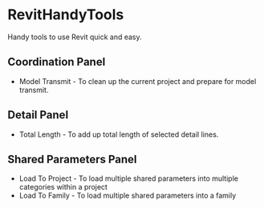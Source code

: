 # RevitHandyTools
Handy tools to use Revit quick and easy.

<h2>Coordination Panel</h2>
<ul>
    <li>Model Transmit - To clean up the current project and prepare for model transmit.</li>
</ul>

<h2>Detail Panel</h2>
<ul>
    <li>Total Length - To add up total length of selected detail lines.</li>
</ul>

<h2>Shared Parameters Panel</h2>
<ul>
    <li>Load To Project - To load multiple shared parameters into multiple categories within a project</li>
    <li>Load To Family - To load multiple shared parameters into a family</li>
</ul>